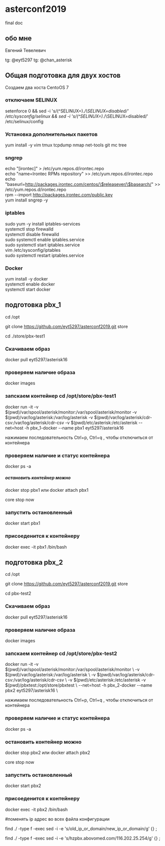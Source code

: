 # asterconf2019
final doc
## обо мне
Евгений Тевелевич

tg: @eyt5297
tg: @chan_asterisk


## Общая подготовка для двух хостов

Создаем два хоста CentoOS 7

### отключаем SELINUX
setenforce 0 &&
sed -i 's/\(^SELINUX=\).*/\SELINUX=disabled/' /etc/sysconfig/selinux &&
sed -i 's/\(^SELINUX=\).*/\SELINUX=disabled/' /etc/selinux/config

### Установка дополнительных пакетов
yum install -y vim tmux tcpdump nmap net-tools git mc tree 

### sngrep 
 echo "[irontec]" > /etc/yum.repos.d/irontec.repo \
 echo "name=Irontec RPMs repository" >> /etc/yum.repos.d/irontec.repo \
 echo "baseurl=http://packages.irontec.com/centos/\$releasever/\$basearch/" >> /etc/yum.repos.d/irontec.repo \
 rpm --import http://packages.irontec.com/public.key \
 yum install sngrep -y 

### iptables 
 sudo yum -y install iptables-services \
 systemctl stop firewalld \
 systemctl disable firewalld \
 sudo systemctl enable iptables.service \
 sudo systemctl start iptables.service \
 vim /etc/sysconfig/iptables \
 sudo systemctl restart iptables.service 

### Docker
yum install -y docker \
systemctl enable docker \
systemctl start docker 


## подготовка pbx_1

cd /opt

git clone https://github.com/eyt5297/asterconf2019.git store

cd ./store/pbx-test1

### Скачиваем образ
docker pull eyt5297/asterisk16

### проверяем наличие образа
docker images

### запскаем контейнер cd /opt/store/pbx-test1 
docker run -it -v $(pwd)/var/spool/asterisk/monitor:/var/spool/asterisk/monitor -v $(pwd)/var/log/asterisk:/var/log/asterisk -v $(pwd)/var/log/asterisk/cdr-csv:/var/log/asterisk/cdr-csv -v $(pwd)/etc/asterisk:/etc/asterisk --net=host -h pbx_1-docker --name pbx1 eyt5297/asterisk16

нажимаем последовательность Ctrl+p, Ctrl+q , чтобы отключиться от контейнера

### проверяем наличие и статус контейнера
docker ps -a

##### остановить контейнер можно 
docker stop pbx1
или
docker attach pbx1 

core stop now

### запустить остановленный 
docker start pbx1

### присоеденится к контейнеру 
docker exec -it  pbx1 /bin/bash




## подготовка pbx_2

cd /opt

git clone https://github.com/eyt5297/asterconf2019.git  store
 
cd pbx-test2

### Скачиваем образ
docker pull eyt5297/asterisk16

### проверяем наличие образа
docker images

### запскаем контейнер cd /opt/store/pbx-test2 
docker run -it -v $(pwd)/var/spool/asterisk/monitor:/var/spool/asterisk/monitor \\
-v $(pwd)/var/log/asterisk:/var/log/asterisk \\
-v $(pwd)/var/log/asterisk/cdr-csv:/var/log/asterisk/cdr-csv \\
-v $(pwd)/etc/asterisk:/etc/asterisk -v $(pwd)/pbxtest:/opt/store/pbxtest \\
--net=host -h pbx_2-docker --name pbx2 eyt5297/asterisk16 \\

нажимаем последовательность Ctrl+p, Ctrl+q , чтобы отключиться от контейнера

### проверяем наличие и статус контейнера
docker ps -a

### остановить контейнер можно 
docker stop pbx2
или
docker attach pbx2 

core stop now

### запустить остановленный 
docker start pbx2

### присоеденится к контейнеру 
docker exec -it pbx2 /bin/bash


#поменять ip адрес во всех файла конфигурации

find ./ -type f -exec sed -i -e 's/old_ip_or_domain/new_ip_or_domain/g' {} \;


find ./ -type f -exec sed -i -e 's/hzpbx.abovomed.com/116.202.25.254/g' {} \;
